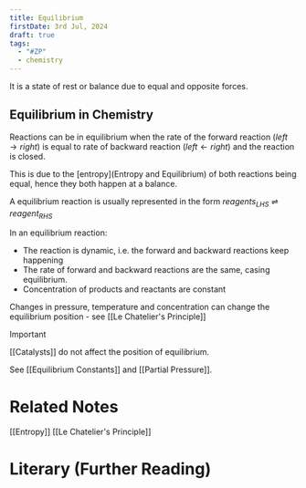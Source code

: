 ```yaml
---
title: Equilibrium
firstDate: 3rd Jul, 2024
draft: true
tags:
  - "#ZP"
  - chemistry
---
```

It is a state of rest or balance due to equal and opposite forces.
## Equilibrium in Chemistry
Reactions can be in equilibrium when the rate of the forward reaction ($left \to right$) is equal to rate of backward reaction ($left \leftarrow right$) and the reaction is closed.

This is due to the [entropy](Entropy and Equilibrium) of both reactions being equal, hence they both happen at a balance.

A equilibrium reaction is usually represented in the form $reagents_{LHS} \rightleftharpoons reagent_{RHS}$

In an equilibrium reaction:
- The reaction is dynamic, i.e. the forward and backward reactions keep happening
- The rate of forward and backward reactions are the same, casing equilibrium.
- Concentration of products and reactants are constant

Changes in pressure, temperature and concentration can change the equilibrium position - see [[Le Chatelier's Principle]]

>[!important]
>[[Catalysts]] do not affect the position of equilibrium.

See [[Equilibrium Constants]] and [[Partial Pressure]].




# Related Notes

[[Entropy]]
[[Le Chatelier's Principle]]

# Literary (Further Reading)
